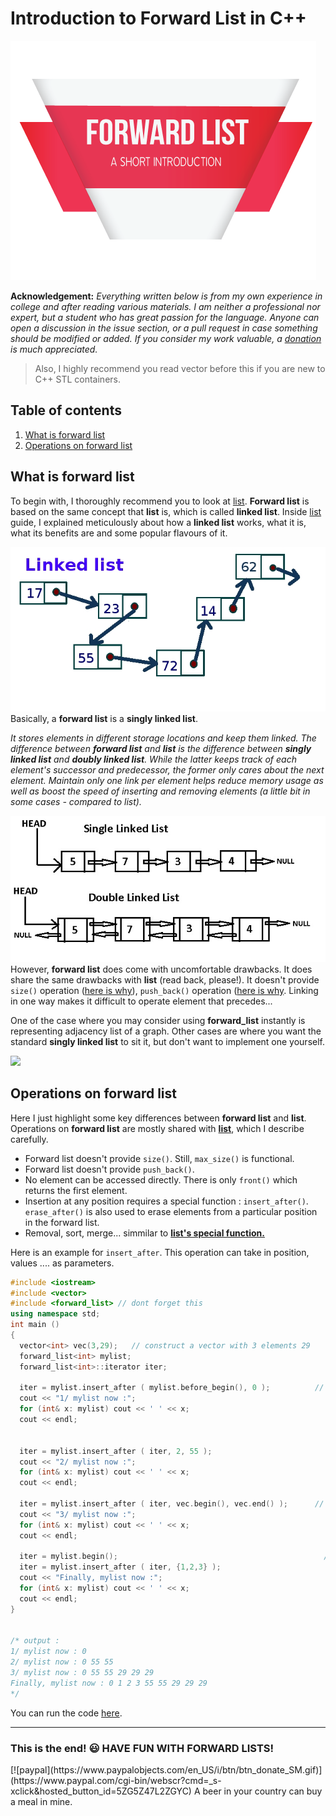 # Introduction to Forward List in C++

![](images/forward-list.png)

**Acknowledgement:** *Everything written below is from my own experience in college and after reading various materials. I am neither a professional nor expert, but a student who has great passion for the language. Anyone can open a discussion in the issue section, or a pull request in case something should be modified or added. If you consider my work valuable, a [donation](#donation) is much appreciated.*  

> Also, I highly recommend you read vector before this if you are new to C++ STL containers.  

## Table of contents  
1. [What is forward list](#what-is-forward-list)
2. [Operations on forward list](#operations-on-forward-list)


## What is forward list

To begin with, I thoroughly recommend you to look at [list](list.md). **Forward list** is based on the same concept that **list** is, which is called **linked list**. Inside [list](list.md) guide, I explained meticulously about how a **linked list** works, what it is, what its benefits are and some popular flavours of it.  

![](images/fwlist.png)
Basically, a **forward list** is a **singly linked list**.  

_It stores elements in different storage locations and keep them linked. The difference between **forward list** and **list** is the difference between **singly linked list** and **doubly linked list**. While the latter keeps track of each element's successor and predecessor, the former only cares about the next element. Maintain only one link per element helps reduce memory usage as well as boost the speed of inserting and removing elements (a little bit in some cases - compared to list)._   

![](images/slvsdl.png)
However, **forward list** does come with uncomfortable drawbacks. It does share the same drawbacks with **list** (read back, please!). It doesn't provide `size()` operation ([here is why](http://stackoverflow.com/a/31822540)), `push_back()` operation ([here is why](http://stackoverflow.com/a/8742528). Linking in one way makes it difficult to operate element that precedes...   

One of the case where you may consider using **forward_list** instantly is representing adjacency list of a graph. Other cases are where you want the standard **singly linked list** to sit it, but don't want to implement one yourself.

![](iamges/adjacency.png)


## Operations on forward list

Here I just highlight some key differences between **forward list** and **list**. Operations on **forward list** are mostly shared with **[list](list.md)**, which I describe carefully.  

* Forward list  doesn't provide `size()`. Still, `max_size()` is functional. 
* Forward list doesn't provide `push_back()`.
* No element can be accessed directly. There is only `front()` which returns the first element.
* Insertion at any position requires a special function : `insert_after()`.  `erase_after()` is also used to erase elements from a particular position in the forward list.
* Removal, sort, merge... simmilar to [**list's special function.**](list.md)

Here is an example for `insert_after`. This operation can take in position, values .... as parameters. 
```cpp
#include <iostream>
#include <vector>
#include <forward_list> // dont forget this
using namespace std; 
int main ()
{
  vector<int> vec(3,29);   // construct a vector with 3 elements 29
  forward_list<int> mylist;
  forward_list<int>::iterator iter;

  iter = mylist.insert_after ( mylist.before_begin(), 0 );          // insert 0 before begin 
  cout << "1/ mylist now :";
  for (int& x: mylist) cout << ' ' << x;
  cout << endl;
  
  
  iter = mylist.insert_after ( iter, 2, 55 );                          //insert 2 elements 55 at the position of iterator 
  cout << "2/ mylist now :";
  for (int& x: mylist) cout << ' ' << x;
  cout << endl;
  
  iter = mylist.insert_after ( iter, vec.begin(), vec.end() );      // insert 3 elements from the array   
  cout << "3/ mylist now :";
  for (int& x: mylist) cout << ' ' << x;
  cout << endl;
  
  iter = mylist.begin();                                              // reset to begin
  iter = mylist.insert_after ( iter, {1,2,3} );                        // insert an array afer begin       
  cout << "Finally, mylist now :";
  for (int& x: mylist) cout << ' ' << x;
  cout << endl;
}


/* output : 
1/ mylist now : 0
2/ mylist now : 0 55 55
3/ mylist now : 0 55 55 29 29 29
Finally, mylist now : 0 1 2 3 55 55 29 29 29
*/
```
You can run the code [here](http://cpp.sh/2t4ah).


----------
### This is the end! :smiley: HAVE FUN WITH FORWARD LISTS!
<div id='donation'/>
[![paypal](https://www.paypalobjects.com/en_US/i/btn/btn_donate_SM.gif)](https://www.paypal.com/cgi-bin/webscr?cmd=_s-xclick&hosted_button_id=5ZG5Z47L2ZGYC)
A beer in your country can buy a meal in mine.
